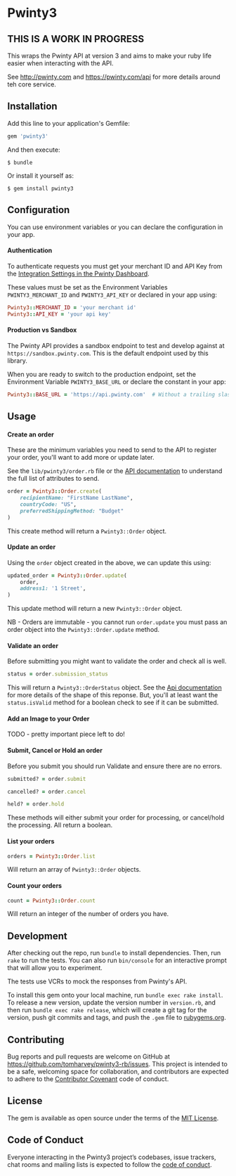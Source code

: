 # Pwinty3

## THIS IS A WORK IN PROGRESS

This wraps the Pwinty API at version 3 and aims to make your ruby life easier when interacting with the API.

See http://pwinty.com and https://pwinty.com/api for more details around teh core service.

## Installation

Add this line to your application's Gemfile:

```ruby
gem 'pwinty3'
```

And then execute:

    $ bundle

Or install it yourself as:

    $ gem install pwinty3

## Configuration
You can use environment variables or you can declare the configuration in your app.

#### Authentication
To authenticate requests you must get your merchant ID and API Key from the
[Integration Settings in the Pwinty Dashboard](https://beta-dashboard.pwinty.com/settings/integrations).

These values must be set as the Environment Variables `PWINTY3_MERCHANT_ID` and `PWINTY3_API_KEY`
or declared in your app using:

```ruby
Pwinty3::MERCHANT_ID = 'your merchant id'
Pwinty3::API_KEY = 'your api key'
```

#### Production vs Sandbox
The Pwinty API provides a sandbox endpoint to test and develop against at `https://sandbox.pwinty.com`. This is the default
endpoint used by this library.

When you are ready to switch to the production endpoint, set the Environment Variable `PWINTY3_BASE_URL` or declare the
constant in your app:

``` ruby
Pwinty3::BASE_URL = 'https://api.pwinty.com'  # Without a trailing slash
```

## Usage

#### Create an order

These are the minimum variables you need to send to the API to register your order, you'll want to add more or update later.

See the `lib/pwinty3/order.rb` file or the [API documentation](https://pwinty.com/api/#orders-create)
to understand the full list of attributes to send.

``` ruby
order = Pwinty3::Order.create(
	recipientName: "FirstName LastName",
	countryCode: "US",
	preferredShippingMethod: "Budget"
)
```

This create method will return a `Pwinty3::Order` object.

#### Update an order

Using the `order` object created in the above, we can update this using:

``` ruby
updated_order = Pwinty3::Order.update(
	order,
	address1: '1 Street',
)
```

This update method will return a new `Pwinty3::Order` object.

NB - Orders are immutable - you cannot run `order.update`
you must pass an order object into the `Pwinty3::Order.update` method.

#### Validate an order

Before submitting you might want to validate the order and check all is well.

``` ruby
status = order.submission_status
```

This will return a `Pwinty3::OrderStatus` object. See the [Api documentation](https://pwinty.com/api/#orders-validate)
for more details of the shape of this reponse. But, you'll at least want the `status.isValid` method for a boolean
check to see if it can be submitted.

#### Add an Image to your Order

TODO - pretty important piece left to do!


#### Submit, Cancel or Hold an order

Before you submit you should run Validate and ensure there are no errors.

``` ruby
submitted? = order.submit

cancelled? = order.cancel

held? = order.hold
```

These methods will either submit your order for processing, or cancel/hold the processing. All return a boolean.

#### List your orders

``` ruby
orders = Pwinty3::Order.list
```

Will return an array of `Pwinty3::Order` objects.

#### Count your orders

``` ruby
count = Pwinty3::Order.count
```
Will return an integer of the number of orders you have.



## Development

After checking out the repo, run `bundle` to install dependencies. Then, run `rake` to run the tests. You can also run `bin/console` for an interactive prompt that will allow you to experiment.

The tests use VCRs to mock the responses from Pwinty's API.

To install this gem onto your local machine, run `bundle exec rake install`. To release a new version, update the version number in `version.rb`, and then run `bundle exec rake release`, which will create a git tag for the version, push git commits and tags, and push the `.gem` file to [rubygems.org](https://rubygems.org).

## Contributing

Bug reports and pull requests are welcome on GitHub at https://github.com/tomharvey/pwinty3-rb/issues. This project is intended to be a safe, welcoming space for collaboration, and contributors are expected to adhere to the [Contributor Covenant](http://contributor-covenant.org) code of conduct.

## License

The gem is available as open source under the terms of the [MIT License](https://opensource.org/licenses/MIT).

## Code of Conduct

Everyone interacting in the Pwinty3 project’s codebases, issue trackers, chat rooms and mailing lists is expected to follow the [code of conduct](https://github.com/tomharvey/pwinty3-rb/blob/master/CODE_OF_CONDUCT.md).
